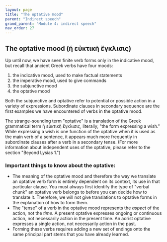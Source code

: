 ```yaml
---
layout: page
title: "The optative mood"
parent: "Indirect speech"
grand_parent: "Module 4: indirect speech"
nav_order: 27
---
```


## The optative mood (ἡ εὐκτικὴ ἔγκλισις)

Up until now, we have seen finite verb forms only in the indicative mood, but recall that ancient Greek verbs have four moods: 

1. the indicative mood, used to make factual statements
2. the imperative mood, used to give commands
3. the subjunctive mood
4. the optative mood

Both the subjunctive and optative refer to potential or possible action in a variety of expressions. Subordinate clauses in secondary sequence are the first examples we have encountered of verbs in the optative mood.

The strange-sounding term "optative" is a translation of the Greek grammatical term ἡ εὐκτικὴ ἔγκλισις, literally, "the form expressing a wish." While expressing a wish is one function of the optative when it is used as the main verb of a sentence, it appears much more frequently in subordinate clauses after a verb in a secondary tense. (For more information about independent uses of the optative, please refer to the section "Beyond Lysias 1.") 





### Important things to know about the optative:

- The meaning of the optative mood and therefore the way we translate an optative verb form is entirely dependent on its context, its use in that particular clause. You must always first identify the type of "verbal chunk" an optative verb belongs to before you can decide how to translate it. Therefore, we will not give translations to optative forms in the explanation of how to form them.
- The "tense" of a verb in the optative mood represents the *aspect* of the action, not the *time*. A present optative expresses ongoing or continuous action, not necessarily action in the present time. An aorist optative expresses a single action, not necessarily action in the past.
- Forming these verbs requires adding a new set of endings onto the same principal part stems that you have already learned.
